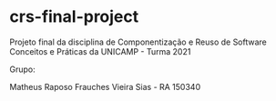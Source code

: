 # crs-final-project
Projeto final da disciplina de Componentização e Reuso de Software Conceitos e Práticas da UNICAMP - Turma 2021

Grupo:

Matheus Raposo Frauches Vieira Sias - RA 150340
